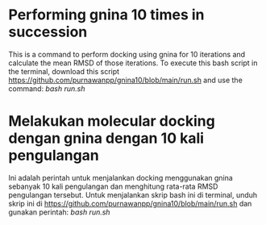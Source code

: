 # Performing gnina 10 times in succession
This is a command to perform docking using gnina for 10 iterations and calculate the mean RMSD of those iterations. To execute this bash script in the terminal, download this script https://github.com/purnawanpp/gnina10/blob/main/run.sh and use the command: *bash run.sh*

# Melakukan molecular docking dengan gnina dengan 10 kali pengulangan
Ini adalah perintah untuk menjalankan docking menggunakan gnina sebanyak 10 kali pengulangan dan menghitung rata-rata RMSD pengulangan tersebut. Untuk menjalankan skrip bash ini di terminal, unduh skrip ini di https://github.com/purnawanpp/gnina10/blob/main/run.sh dan gunakan perintah: *bash run.sh*
